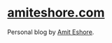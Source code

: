 # [amiteshore.com](https://amiteshore.com)

Personal blog by [Amit Eshore](https://amiteshore.com).
